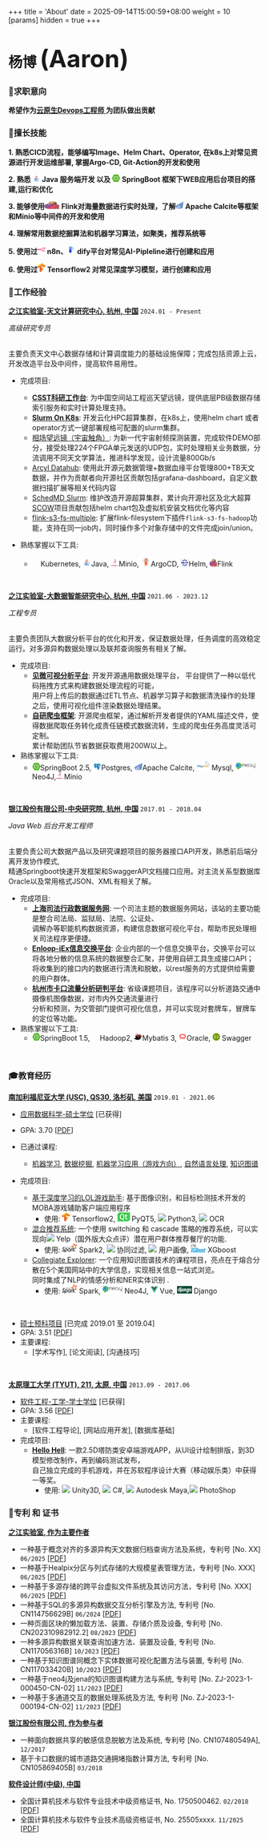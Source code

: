+++
title = 'About'
date = 2025-09-14T15:00:59+08:00
weight = 10
[params]
  hidden = true
+++


# 杨博 <font size="9">(Aaron)</font>

### <span>&#127919;</span>求职意向
__希望作为<u>云原生Devops工程师 </u> 为团队做出贡献__

### <span>&#128170;</span>擅长技能


__1. 熟悉CICD流程，能够编写Image、Helm Chart、Operator, 在k8s上对常见资源进行开发运维部署, 掌握Argo-CD, Git-Action的开发和使用__

__2. 熟悉 <span><img src="assets/icons/java.png" height="15" width="16"> Java </span>服务端开发 以及 <span><img src="assets/icons/springboot.png" height="15" width="16"> SpringBoot</span> 框架下WEB应用后台项目的搭建,运行和优化__


__3. 能够使用<span><img src="assets/icons/flink.png" height="15" width="30"> Flink</span>对海量数据进行实时处理，了解<span><img src="assets/icons/calcite.png" height="15" width="16"> Apache Calcite</span>等框架和Minio等中间件的开发和使用__

__4. 理解常用数据挖掘算法和机器学习算法，如聚类，推荐系统等__

__5. 使用过<span><img src="assets/icons/n8n.png" height="18" width="16"> n8n、<img src="assets/icons/dify.jpg" height="18" width="16"> dify平台对常见AI-Pipleline进行创建和应用</span>__

__6. 使用过<span><img src="assets/icons/tensorflow.png" height="18" width="16"> Tensorflow2 对常见深度学习模型，进行创建和应用</span>__

### <span>&#128084;</span>工作经验

[__之江实验室-天文计算研究中心, 杭州, 中国__]()  `2024.01 - Present`

_高级研究专员_<br><br>

主要负责天文中心数据存储和计算调度能力的基础设施保障；完成包括资源上云，开发改造平台及中间件，提高软件易用性。
- 完成项目: 
    - [__CSST科研工作台__](http://www.bao.ac.cn/csst/): 为中国空间站工程巡天望远镜，提供底层PB级数据存储索引服务和实时计算处理支持。
    - [__Slurm On K8s__](../Slurm/install/_index.md): 开发云化HPC超算集群，在k8s上，使用helm chart 或者 operator方式一键部署规格可配置的slurm集群。
    - [相场望远镜（宇宙触角）](../Demo/cosmic-antenna.md): 为新一代宇宙射频探测装置，完成软件DEMO部分，接受处理224个FPGA单元发送的UDP包，实时处理相关业务数据，分流调用不同天文学算法，推进科学发现，设计流量800Gb/s
    - [Arcyl Datahub](https://datahubproject.io/): 使用此开源元数据管理+数据血缘平台管理800+TB天文数据，并作为贡献者向开源社区贡献包括grafana-dashboard，自定义数据扫描扩展等相关代码内容
    - [SchedMD Slurm](https://slurm.schedmd.com/): 维护改造开源超算集群，累计向开源社区及北大超算[SCOW](https://github.com/PKUHPC/SCOW)项目贡献包括helm chart包及虚拟机安装文档优化等内容
    - [flink-s3-fs-multiple](https://aaronyang2333.gitlab.io/docs/demo/flink-s3-f3-multiple/): 扩展flink-filesystem下插件`flink-s3-fs-hadoop`功能，支持在同一job内，同时操作多个对象存储中的文件完成join/union。

- 熟练掌握以下工具: 
    - <span><img src="assets/icons/kubernets.png" height="17" width="17">Kubernetes</span>, <span><img src="assets/icons/java.png" height="17" width="17">Java</span>, <span><img src="assets/icons/minio.png" height="15" width="16">Minio</span>, <span><img src="assets/icons/argoCD.png" height="20" width="20">ArgoCD</span>, <span><img src="assets/icons/helm.png" height="15" width="16">Helm</span>, <span><img src="assets/icons/flink.png" height="15" width="15">Flink</span>
<br>

[__之江实验室-大数据智能研究中心, 杭州, 中国__]()  `2021.06 - 2023.12`

_工程专员_<br><br>

主要负责团队大数据分析平台的优化和开发，保证数据处理，任务调度的高效稳定运行。对多源异构数据处理以及联邦查询服务有相关了解。
- 完成项目: 
    - [__见微可视分析平台__](https://gitee.com/zhijiangtianshu/nebula): 开发开源通用数据处理平台， 平台提供了一种以低代码拖拽方式来构建数据处理流程的可能，<br>用户将上传后的数据通过ETL节点、机器学习算子和数据清洗操作的处理之后，使用可视化组件渲染数据处理结果。
    - [__自研爬虫框架__](https://gitea-ops.lab.zjvis.net/bee/crawler): 开源爬虫框架，通过解析开发者提供的YAML描述文件，使得数据爬取任务转化成责任链模式数据流转，生成的爬虫任务高度灵活可定制。<br>累计帮助团队节省数据获取费用200W以上。
- 熟练掌握以下工具: 
    - <span><img src="assets/icons/springboot.png" height="15" width="16">SpringBoot 2.5</span>, <span><img src="assets/icons/postgresql.png" height="15" width="16">Postgres</span>, <span><img src="assets/icons/calcite.png" height="15" width="16">Apache Calcite</span>, <span><img src="assets/icons/mysql.png" height="20" width="30">Mysql</span>, <span><img src="assets/icons/neo4j.png" height="18" width="40"/> Neo4J</span>,<span><img src="assets/icons/minio.png" height="15" width="16">Minio</span>
<br>

[__银江股份有限公司-中央研究院, 杭州, 中国__]()  `2017.01 - 2018.04`

_Java Web 后台开发工程师_<br><br>

主要负责公司大数据产品以及研究课题项目的服务器接口API开发，熟悉前后端分离开发协作模式, <br> 精通Springboot快速开发框架和SwaggerAPI文档接口应用。对主流关系型数据库Oracle以及常用格式JSON、XML有相关了解。
- 完成项目: 
    - [__上海司法行政数据服务网__](https://credit.sfj.sh.gov.cn/): 一个司法主题的数据服务网站，该站的主要功能是整合司法局、监狱局、法院、公证处、<br>调解办等职能机构数据资源，构建信息数据可视化平台，帮助市民处理相关司法程序更便捷。
    - [__Enloop-iEx信息交换平台__](): 企业内部的一个信息交换平台，交换平台可以将各地分散的信息系统的数据整合汇聚，并使用自研工具生成接口API；<br>将收集到的接口内的数据进行清洗和脱敏，以rest服务的方式提供给需要的用户群体。
    - [__杭州市卡口流量分析研判平台__](): 省级课题项目，该程序可以分析道路交通中摄像机图像数据，对市内外交通流量进行<br>分析和预测，为交管部门提供可视化信息，并可以实现对套牌车，冒牌车的定位等功能。
- 熟练掌握以下工具: 
    - <span><img src="assets/icons/springboot.png" height="15" width="16">SpringBoot 1.5</span>, <span><img src="https://img.icons8.com/color/14/000000/hadoop-distributed-file-system.png"  height="15" width="16">Hadoop2</span>, <span><img src="assets/icons/mybatis.png" height="15" width="16">Mybatis 3</span>, <span><img src="assets/icons/oracle.png" height="15" width="16">Oracle</span>, <span><img src = "assets/icons/swagger.png" height="15" width="15"> Swagger</span>
<br>

### <span>&#127891;</span>教育经历 

[__南加利福尼亚大学 (USC), QS30, 洛杉矶, 美国__]() `2019.01 - 2021.06`

- <u>应用数据科学-硕士学位</u> [已获得]
- GPA: 3.70 [[PDF](assets/apds_4.pdf)]
- 已通过课程: 
    - [机器学习](https://gitee.com/aaron2333/DSCI_552/blob/master/README.md), [数据挖掘](https://gitee.com/aaron2333/DSCI_553/blob/master/README.md), [机器学习应用（游戏方向）](../Demo/LOL-overlay-assistant.md), [自然语言处理](https://gitee.com/aaron2333/CSCI_544/blob/master/README.md), [知识图谱](https://gitee.com/aaron2333/DSCI_558/blob/master/README.md) <br>

- 完成项目:
    - [基于深度学习的LOL游戏助手](../Demo/LOL-overlay-assistant.md): 基于图像识别，和目标检测技术开发的MOBA游戏辅助客户端应用程序
        - 使用: <span><img src="assets/icons/tensorflow.png" height="18" width="16"> Tensorflow2</span>, <span><img src="assets/icons/pyqt.png"> PyQT5</span>, <span><img src="https://img.icons8.com/color/18/000000/python.png"/> Python3</span>, <span><img src="https://img.icons8.com/metro/18/000000/general-ocr.png"/> OCR</span>
    - [混合推荐系统](https://gitee.com/aaron2333/DSCI_553/blob/master/project/README.md): 一个使用 switching 和 cascade 策略的推荐系统，可以实现向<img src="https://img.icons8.com/color/18/000000/yelp.png"/> Yelp（国外版大众点评）潜在用户群体推荐餐厅的功能.
        - 使用: <span><img src="assets/icons/spark.png" height="18" width="30"> Spark2</span>, <span><img src="https://img.icons8.com/ios/18/000000/pivot-table.png"/> 协同过滤</span>, <span><img src="https://img.icons8.com/windows/18/000000/change-user-male--v1.png"/> 用户画像</span>, <span><img src="assets/icons/xgboost.png" height="18" width="30"> XGboost</span>
    - [Collegiate Explorer](https://chit-chaat.github.io/Collegiate_Explorer_APP/): 一个应用知识图谱技术的课程项目，亮点在于熔合分散在5个美国网站中的大学信息，实现相关信息一站式浏览。<br> 同时集成了NLP的情感分析和NER实体识别 .
        - 使用: <span><img src="assets/icons/spark.png" height="18" width="30"> Spark</span>, <span><img src="assets/icons/neo4j.png" height="18" width="40"/> Neo4J</span>, <span><img src="assets/icons/vue.png" height="15" width="15"/> Vue</span>, <span><img src="assets/icons/django.png" height="15" width="30"> Django</span>
<br>

- <u>硕士预科项目</u>  [已完成 2019.01 至 2019.04]
- GPA: 3.51 [[PDF](assets/ia_grade.pdf)]
- 主要课程:
    - [学术写作], [论文阅读], [沟通技巧] <br>
<br>

[__太原理工大学 (TYUT), 211, 太原, 中国__]() `2013.09 - 2017.06`

- <u>软件工程-工学-学士学位</u> [已获得]
- GPA: 3.56 [[PDF](assets/typt.pdf)]
- 主要课程: 
    - [软件工程导论], [网站应用开发], [数据库基础] <br>
- 完成项目:
    - [__Hello Hell__](https://www.bilibili.com/video/BV1uz411b7Vk): 一款2.5D塔防类安卓端游戏APP，从UI设计绘制排版，到3D模型修改制作，再到编码测试发布，<br>自己独立完成的手机游戏，并在苏软程序设计大赛（移动娱乐类）中获得一等奖。
        - 使用: <span><img src="https://img.icons8.com/ios-filled/14/000000/unity.png"> Unity3D</span>, <span><img src="https://img.icons8.com/color/14/000000/c-sharp-logo.png"> C#</span>, <span><img src="https://img.icons8.com/color/14/000000/autodesk-maya.png"> Autodesk Maya</span>,<span><img src="https://img.icons8.com/color/16/000000/adobe-photoshop.png"> PhotoShop</span>


### <span>&#128240;</span>专利 和 证书

[__之江实验室, 作为主要作者__]()
- 一种基于概念对齐的多源异构天文数据归档查询方法及系统，专利号 [No. XX] `06/2025` [[PDF](assets/patent/ZL-2022-1-00568.pdf)] <br> 
- 一种基于Healpix分区与列式存储的大规模星表管理方法，专利号 [No. XXX] `06/2025` [[PDF](assets/patent/ZL-2022-1-00568.pdf)] <br> 
- 一种基于多源存储的跨平台虚拟文件系统及其访问方法，专利号 [No. XXX] `06/2025` [[PDF](assets/patent/ZL-2022-1-00568.pdf)] <br> 
- 一种基于SQL的多源异构数据交互分析引擎及方法, 专利号 [No. CN114756629B] `06/2024` [[PDF](assets/patent/ZL-2022-1-00568.pdf)] <br> 
- 一种页面区块的懒加载方法、装置、存储介质及设备, 专利号 [No. CN202310982912.2] `08/2023` [[PDF]()] <br>
- 一种多源异构数据关联查询加速方法、装置及设备, 专利号 [No. CN117056316B] `10/2023` [[PDF](assets/patent/ZL-2023-1-00906.pdf)] <br>
- 一种基于知识图谱同概念下实体数据可视化配置方法与装置, 专利号 [No. CN117033420B] `10/2023` [[PDF](assets/patent/ZL-2023-1-00846.pdf)] <br>
- 一种基于neo4j及jena的知识图谱构建方法与系统, 专利号 [No. ZJ-2023-1-000450-CN-02] `11/2023` [[PDF]()] <br>
- 一种基于多通道交互的数据处理系统及方法, 专利号 [No. ZJ-2023-1-000194-CN-02] `11/2023` [[PDF]()] <br>

[__银江股份有限公司, 作为参与者__]()
- 一种面向数据共享的敏感信息脱敏方法及系统, 专利号 [No. CN107480549A], `12/2017`<br>
- 基于卡口数据的城市道路交通拥堵指数计算方法, 专利号 [No. CN105869405B] `03/2018`<br>

[__软件设计师(中级), 中国__]()
- 全国计算机技术与软件专业技术中级资格证书, No. 1750500462. `02/2018` [[PDF](assets/nptq.png)]
- 全国计算机技术与软件专业技术高级资格证书, No. 25505xxxx. `11/2025` [[PDF](assets/nptq.png)]
